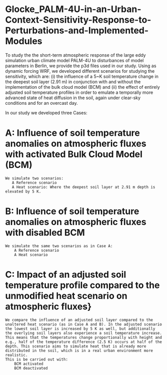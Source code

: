 # Glocke_PALM-4U-in-an-Urban-Context-Sensitivity-Response-to-Perturbations-and-Implemented-Modules

To study the the short-term atmospheric response of the large eddy simulation urban climate model PALM-4U to disturbances of model parameters in Berlin, we provide the p3d files used in our study.
Using as dynamic forcing WRF, we developed different scenarios for studying the sensitivity, which are: (i) the influence of a 5~K soil temperature change in the deepest soil layer (2.91 m) in conjunction with and without the implementation of the bulk cloud model (BCM) and (ii) the effect of entirely adjusted soil temperature profiles in order to emulate a temporally more advanced state of heat diffusion in the soil, again under clear-sky conditions and for an overcast day.

In our study we developed three Cases:

# A: Influence of soil temperature anomalies on atmospheric fluxes with activated Bulk Cloud Model (BCM)
    We simulate two scenarios:
       A Reference scenario
       A Heat scenario: Where the deepest soil layer at 2.91 m depth is elevated by 5 K.
    
    
# B: Influence of soil temperature anomalies on atmospheric fluxes with disabled BCM
    We simulate the same two scenarios as in Case A:
        A Reference scenario
        A Heat scenario
  
# C: Impact of an adjusted soil temperature profile compared to the unmodified heat scenario on atmospheric fluxes} 
    We compare the influence of an adjusted soil layer compared to the unaltered heat scenario (as in Case A and B). In the adjusted scenario the lowest soil layer is increased by 5 K as well, but additionally the overlying soil layers also experience a soil temperature increase. This means that the temperatures change proportionally with height and e.g., half of the temperature difference (2.5 K) occurs at half of the depth. This scenario aims to simulate heat that is already more distributed in the soil, which is in a real urban environment more realistic.
    This is be carried out with:
        BCM activated
        BCM deactivated
